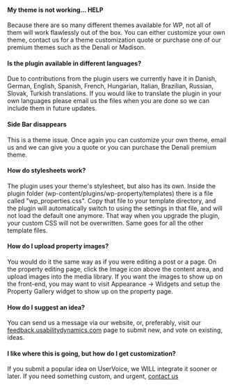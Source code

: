 #### My theme is not working... HELP
Because there are so many different themes available for WP, not all of them will work flawlessly out of the box.  You can either customize your own theme, contact us for a theme customization quote or purchase one of our premium themes such as the Denali or Madison.

#### Is the plugin available in different languages?
Due to contributions from the plugin users we currently have it in Danish, German, English, Spanish, French, Hungarian, Italian, Brazilian, Russian, Slovak, Turkish translations. If you would like to translate the plugin in your own languages please email us the files when you are done so we can include them in future updates.

#### Side Bar disappears
This is a theme issue. Once again you can customize your own theme, email us and we can give you a quote or you can purchase the Denali premium theme.

#### How do stylesheets work?
The plugin uses your theme's stylesheet, but also has its own. Inside the plugin folder (wp-content/plugins/wp-property/templates) there is a file called "wp_properties.css". Copy that file to your template directory, and the plugin will automatically switch to using the settings in that file, and will not load the default one anymore. That way when you upgrade the plugin, your custom CSS will not be overwritten. Same goes for all the other template files.

#### How do I upload property images?
You would do it the same way as if you were editing a post or a page.  On the property editing page, click the Image icon above the content area, and upload images into the media library.  If you want the images to show up on the front-end, you may want to visit Appearance -> Widgets and setup the Property Gallery widget to show up on the property page.

#### How do I suggest an idea?
You can send us a message via our website, or, preferably, visit our [feedback.usabilitydynamics.com](http://feedback.usabilitydynamics.com/forums/95259-wp-property) page to submit new, and vote on existing, ideas.

#### I like where this is going, but how do I get customization?
If you submit a popular idea on UserVoice, we WILL integrate it sooner or later.  If you need something custom, and urgent, [contact us](https://www.usabilitydynamics.com/contact-us)